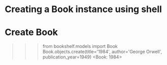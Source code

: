 # Creating a Book instance using shell
# Create Book

>>> from bookshelf.models import Book
>>> Book.objects.create(title='1984', author='George Orwell', publication_year=1949)
<Book: 1984>
